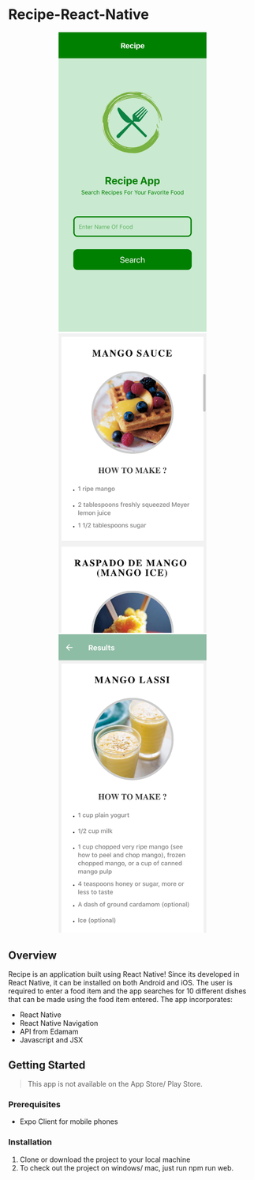 # Recipe-React-Native

<p align="center">
  <img src="HomeScreen.png" width="300">
  <img src="ResultScreen2.png" width="300">
  <img src="ResultScreen.png" width="300">
</p>

## Overview

Recipe is an application built using React Native! Since its developed in React Native, it can be installed on both Android and iOS. The user is required to enter a food item and the app searches for 10 different dishes that can be made using the food item entered. The app incorporates:

- React Native
- React Native Navigation
- API from Edamam
- Javascript and JSX

## Getting Started

> This app is not available on the App Store/ Play Store.

### Prerequisites

- Expo Client for mobile phones

### Installation

1. Clone or download the project to your local machine
2. To check out the project on windows/ mac, just run npm run web.
